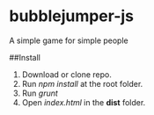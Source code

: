 # bubblejumper-js

A simple game for simple people

##Install
1. Download or clone repo.
2. Run *npm install* at the root folder.
3. Run *grunt*
4. Open *index.html* in the **dist** folder.

